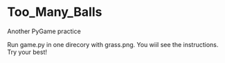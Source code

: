 # Too_Many_Balls
Another PyGame practice

Run game.py in one direcory with grass.png. You wiil see the instructions. Try your best!
